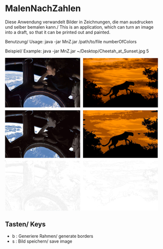 # MalenNachZahlen
Diese Anwendung verwandelt Bilder in Zeichnungen, die man ausdrucken und selber bemalen kann./ This is an application, which can turn an image into a draft, so that it can be printed out and painted.

Benutzung/ Usage:
java -jar MnZ.jar /path/to/file numberOfColors

Beispiel/ Example:
java -jar MnZ.jar ~/Desktop/Cheetah_at_Sunset.jpg 5

![Beispielsuche](img/mnz.png)

Tasten/ Keys
-------
* b : Generiere Rahmen/ generate borders
* s : Bild speichern/ save image


